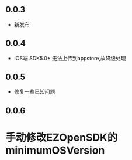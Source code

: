 ## 0.0.3

* 新发布

## 0.0.4
* IOS端 SDK5.0+ 无法上传到appstore,故降级处理

## 0.0.5
* 修复一些已知问题


## 0.0.6
# 手动修改EZOpenSDK的minimumOSVersion
